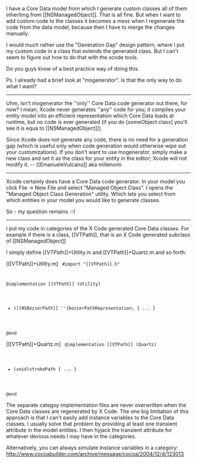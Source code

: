 

I have a Core Data model from which I generate custom classes all of them inheriting from [[NSManagedObject]]. That is all fine. But when I want to add custom code to the classes it becomes a mess when I regenerate the code from the data model, because then I have to merge the changes manually.

I would much rather use the "Generation Gap" design pattern, where I put my custom code in a class that extends the generated class. But I can't seem to figure out how to do that with the xcode tools. 

Do you guys know of a best practice way of doing this.

Ps. I already had a brief look at "mogenerator". Is that the only way to do what I want?

----

Uhm, isn't mogenerator the ''only'' Core Data code generator out there, for now? I mean, Xcode never generates ''any'' code for you; it compiles your entity model into an efficient representation which Core Data loads at runtime, but no code is ever generated (if you do [someObject class] you'll see it is equa to [[NSManagedObject]]).

Since Xcode does not generate any code, there is no need for a generation gap (which is useful only when code generation would otherwise wipe out your customizations). If you don't want to use mogenerator, simply make a new class and set it as the class for your entity in the editor; Xcode will not modify it. -- [[EmanueleVulcano]] aka millenomi

----
Xcode certainly does have a Core Data code generator. In your model you click File -> New File and select "Managed Object Class". I opens the "Managed Object Class Generation" utility. Which lets you select from which entities in your model you would like to generate classes.

So - my question remains :-)

----
I put my code in categories of the X Code generated Core Data classes.  For example if there is a class, [[VTPath]], that is an X Code generated subclass of [[NSManagedObject]]

I simply define [[VTPath]]+Utility.m  and [[VTPath]]+Quartz.m and so forth:

[[[VTPath]]+Utility.m]
<code>
#import "[[VTPath]].h"

@implementation [[VTPath]] (Utility)

- ([[NSBezierPath]] '')bezierPathRepresentation;
{
   ...
}

@end
</code>

[[[VTPath]]+Quartz.m]
<code>
@implementation [[VTPath]] (Quartz)

- (void)strokePath
{
   ...
}

@end
</code>

The separate categoy implementation files are never overwritten when the Core Data classes are regenerated by X Code.
The one big limitation of this approach is that I can't easily add instance variables to the Core Data classes.  I usually solve that problem by providing at least one transient attribute in the model entities.  I then hyjack the transient attribute for whatever devious needs I may have in the categories.

Alternatively, you can always simulate instance variables in a category: <http://www.cocoabuilder.com/archive/message/cocoa/2004/12/4/123013>